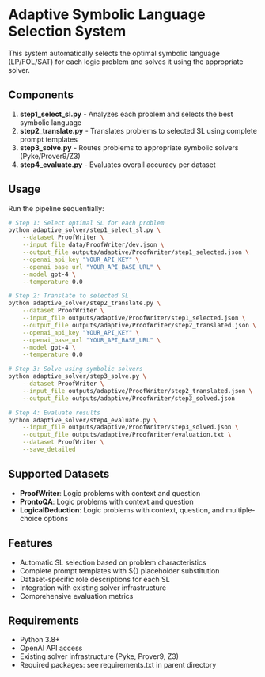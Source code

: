 # Adaptive Symbolic Language Selection System

This system automatically selects the optimal symbolic language (LP/FOL/SAT) for each logic problem and solves it using the appropriate solver.

## Components

1. **step1_select_sl.py** - Analyzes each problem and selects the best symbolic language
2. **step2_translate.py** - Translates problems to selected SL using complete prompt templates
3. **step3_solve.py** - Routes problems to appropriate symbolic solvers (Pyke/Prover9/Z3)
4. **step4_evaluate.py** - Evaluates overall accuracy per dataset

## Usage

Run the pipeline sequentially:

```bash
# Step 1: Select optimal SL for each problem
python adaptive_solver/step1_select_sl.py \
    --dataset ProofWriter \
    --input_file data/ProofWriter/dev.json \
    --output_file outputs/adaptive/ProofWriter/step1_selected.json \
    --openai_api_key "YOUR_API_KEY" \
    --openai_base_url "YOUR_API_BASE_URL" \
    --model gpt-4 \
    --temperature 0.0

# Step 2: Translate to selected SL
python adaptive_solver/step2_translate.py \
    --dataset ProofWriter \
    --input_file outputs/adaptive/ProofWriter/step1_selected.json \
    --output_file outputs/adaptive/ProofWriter/step2_translated.json \
    --openai_api_key "YOUR_API_KEY" \
    --openai_base_url "YOUR_API_BASE_URL" \
    --model gpt-4 \
    --temperature 0.0

# Step 3: Solve using symbolic solvers
python adaptive_solver/step3_solve.py \
    --dataset ProofWriter \
    --input_file outputs/adaptive/ProofWriter/step2_translated.json \
    --output_file outputs/adaptive/ProofWriter/step3_solved.json

# Step 4: Evaluate results
python adaptive_solver/step4_evaluate.py \
    --input_file outputs/adaptive/ProofWriter/step3_solved.json \
    --output_file outputs/adaptive/ProofWriter/evaluation.txt \
    --dataset ProofWriter \
    --save_detailed
```

## Supported Datasets

- **ProofWriter**: Logic problems with context and question
- **ProntoQA**: Logic problems with context and question  
- **LogicalDeduction**: Logic problems with context, question, and multiple-choice options

## Features

- Automatic SL selection based on problem characteristics
- Complete prompt templates with ${} placeholder substitution
- Dataset-specific role descriptions for each SL
- Integration with existing solver infrastructure
- Comprehensive evaluation metrics

## Requirements

- Python 3.8+
- OpenAI API access
- Existing solver infrastructure (Pyke, Prover9, Z3)
- Required packages: see requirements.txt in parent directory